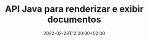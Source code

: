 ---
############################# Static ############################
layout: "product"
date: 2022-02-23T12:00:00+02:00
draft: false

lang: pt
product: "Viewer"
product_tag: "viewer"
platform: "Java"
platform_tag: "java"

############################# Head ############################
head_title: "Java Document Viewer API para PDF Word Excel HTML Imagens e e-mails"
head_description: "Visualizador de documentos Java e API de renderização de arquivos. Adicione visualizador de PDF, visualizador de Word, visualizador de Excel, visualizador de imagens, visualizador de HTML, visualizador de e-mail em aplicativos Java."

############################# Header ############################
title: "API Java para renderizar e exibir documentos"
description: "Biblioteca do visualizador de documentos para desenvolver aplicativos Java que renderizam, visualizam e manipulam nativamente documentos multiformatos com suporte para mais de 170 formatos de arquivo."
button:
    enable: true
    icon: "fas fa-arrow-down"
    label: "Download Free Trial"
    link: "https://downloads.groupdocs.com/viewer/java"

############################# SubMenu ############################
submenu:
    enable: true
    
    left:
        img_alt: "GroupDocs.Viewer for Java"
        image: "https://www.groupdocs.cloud/templates/groupdocs/images/product-logos/groupdocs-viewer-java.png"
        product: "GroupDocs.Viewer"
        platform: "Java"

    middle:
        button:
            # button loop
            - link: "#overview"
              text: "Visão geral"

            # button loop
            - link: "#features"
              text: "Características"

            # button loop
            - link: "#support"
              text: "Apoiar"

            # button loop
            - link: "https://products.groupdocs.app/viewer/total"
              text: "Demonstração ao vivo"

            # button loop
            - link: "https://purchase.groupdocs.com/pricing/viewer/java"
              text: "Preços"

    right:
        link_download: "https://releases.groupdocs.com/viewer/java/"
        link_learn: "https://docs.groupdocs.com/viewer/java/"
        link_buy: "https://purchase.groupdocs.com"

############################# Overview ############################
overview:
    enable: true
    content: |
      GroupDocs.Viewer for Java combina um poderoso conjunto de APIs de visualizador de documentos para exibir imagens e formatos de documentos em seus aplicativos Java sem a necessidade de instalar software adicional. Ele rasteriza nativamente os documentos e os converte em SVG+HTML+CSS para aprimorar a qualidade da visualização do documento enquanto fornece uma saída de texto verdadeiro e de alta fidelidade. Usando a API de renderização de documentos - visualize rapidamente PDF, HTML, XML, Microsoft Office Word, planilhas do Excel, apresentações do PowerPoint, e-mails do Outlook, diagramas do Visio, projetos, metarquivos, imagens e vários outros formatos de arquivo com facilidade e menos riscos de programação. Ele também pode exibir arquivos protegidos por senha e permitir a representação do documento como HTML, imagem ou formato PDF após a renderização. Nossa biblioteca de visualizador de arquivos é bastante personalizável, pois permite exibir o documento inteiro ou renderizá-lo parcialmente para acelerar o processo. Por meio do GroupDocs.Viewer para Java API, você pode visualizar páginas, intervalos de células específicos em uma planilha ou até mesmo renderizar uma camada de documento individual em formatos como PDF e CAD.  

      GroupDocs.Viewer para Java API permite renderizar documentos com/sem anotações ou comentários para formatos de arquivo suportados. Ele também permite adicionar diretórios de fontes personalizados e extrair informações básicas do documento, como tipo de arquivo, extensão, nome, contagem de páginas, etc.  

      GroupDocs.Viewer for Java é compatível com todas as versões de Java e oferece suporte a sistemas operacionais populares (Windows, Linux, macOS) capazes de executar Java runtime.
    tabs:
      enable: true
      
      ## TAB ONE ##
      tab_one:
        description: |
          A seguir está uma visão geral do GroupDocs.Viewer para Java:
      
        right:
          enable: true
          icon: "fab fa-html5"
          title: "Visão geral"
          content: |
            * Exibir mais de 170 tipos de documentos 
            * Obter HTML, Imagem, Versão PDF 
            * Girar e reordenar 
            * Aplicar marca d'água 
            * Cache para Processo Rápido 
            * Adicionar fontes personalizadas 
            * Aplicar padrões de codificação 
            * Manipulador de dados de entrada personalizado 
            * Renderizar com Alterações de Faixa 
            * Renderizar como HTML responsivo 
            * Renderizar camadas de PDF e CAD 
            * Renderizar arquivos protegidos 
      
      ## TAB TWO ##
      tab_two:
        description: |
          GroupDocs.Viewer para Java oferece suporte a todos os formatos populares de arquivos de documentos, incluindo: Microsoft Office, imagens, diagramas e muitos outros.

        left:
          enable: true
          table:
            # table loop
            - title: "Microsoft Office"
              content: |
                * **Word:** DOC, DOCX, DOCM, DOT, DOTX, DOTM, RTF, TXT
                * **Excel:** XLS, XLSX, XLSM, XLSB, XLTM, XLT, XLTM, XLTX, XLAM, SXC, SpreadsheetML
                * **PowerPoint:** PPT, PPTX, PPS, PPSX, PPSM, POT, POTM, POTX, PPTM
                * **Visio:** VSD, VDX, VSS, VSSX, VSX, VST, VSTX, VTX, VSDX, VDW, VSTM, VSSM, VSDM
                * **Project:** MPP, MPT, MPX
                * **Outlook:** MSG, EML, EMLX, PST, OST
                * **OneNote:** ONE

            # table loop
            - title: "Outros formatos"
              content: |
                * **Arquivos de layout de página:** PDF, TEX, XPS, OXPS
                * **OpenDocument:** ODT, OTT, ODS, ODP, OTP, OTS, ODG, OTG, FODP, FODG
                * **Valores separados por delimitador:** CSV, TSV
                * **Rede:** HTML, MHT, MHTML
                * **Metafile:** WMF, EMF, CGM, EMZ, WMZ
                * **PostScript:** PS, EPS
                * **Arquivos:** ZIP, TAR, BZ2, GZ, RAR, RAR5
                * **Vários:** OBJ, EPUB, MOBI, DjVu, XML, VCF, VCARD, NUMBERS, NSF

        right:
          enable: true
          table:
            # table loop
            - title: "Imagens, gráficos e diagramas"
              content: |
                * **Imagens:** BMP, GIF, JPG, PNG, TIFF, WebP, DNG, DIB
                * **Ícone do Windows:** ICO
                * **Gráficos vetoriais escalonáveis:** SVG, CDR, CMX, IGS, SVGZ
                * **JPEG2000:** JP2, J2C, J2K, JPC, JPF, JPX, JPM
                * **Adobe Photoshop:** PSD, PSB
                * **Linguagem de Comando da Impressora:** PCL
                * **Litografia estéreo (impressão 3D):** STL
                * **Classes da Fundação da Indústria:** IFC
                * **Imagiologia médica:** DICOM
                * **Documentos da plotter:** PLT, HPG
                * **Formatos da Web do Autodesk Design:** DWF, DWG
                * **Desenho AutoCAD:** DWT, IFC, STL, CF2
                * **DGN baseado em ISFF (V7):** DGN

            # table loop
            - title: "Linguagens de Programação Formatos"
              content: |
                * **Arquivos C/C++/C#:** C, CC, C# , CPP, CXX, CS, H, HH, M, MM
                * **Arquivos Java/JavaScript:** JAVA, JS, JSON, PROPERTIES
                * **Vários:** VB, PHP, SQL, PL, PY, PV, RB, RST, SASS, SCALA, SCM, SCRIPT, AS, AS3, ASM, BAT, CMAKE, CSS, DIFF, ERB, GROOVY, HAML, LESS, LOG, M, MAKE, MD, ML, MM, SH, SML, VIM, YAML

      ## TAB THREE ##
      tab_three:
        description: |
          GroupDocs.Viewer for Java suporta os seguintes sistemas operacionais, estruturas e gerenciadores de pacotes:
        
        left:
          enable: true
          table:
            # table loop
            - icon: "fab fa-windows"
              title: "Sistemas operacionais"
              content: |
                * Microsoft Windows Server 2003 e posterior 
                * Microsoft Windows XP e posterior 
                * Microsoft Windows 10 e 11 
                * Linux (Ubuntu, OpenSUSE, CentOS e outros) 
                * Mac OS X 

            # table loop
            - icon: "fas fa-code"
              title: "Estruturas suportadas"
              content: |
                * J2SE 8.0 (1.8) ou superior (por exemplo, Java 17) 

        right:
          enable: true
          table:
            # table loop
            - icon: "fas fa-cogs"
              title: "Ambientes de Desenvolvimento"
              content: |
                * NetBeans
                * IntelliJ IDEA
                * Eclipse

            # table loop
            - icon: "fas fa-tools"
              title: "Construir Ferramenta de Automação"
              content: |
                * Maven
                * Gradle

############################# Features ############################
features:
    enable: true
    title: "Recursos do GroupDocs.Viewer para Java"

    feature:
      # feature loop
      - icon: "fas fa-copy"
        content: "Visualizador para HTML, PDF, Imagens, Word, Excel e outros formatos de documento"

      # feature loop
      - icon: "fas fa-eye"
        content: "Renderize arquivos de desenhos do AutoCAD (DWG) para o formato SVG"

      # feature loop
      - icon: "fas fa-bolt"
        content: "Ajuste a cor de fundo do arquivo convertido"
      
      # feature loop
      - icon: "fas fa-file-powerpoint"
        content: "Rasterize e converta documentos em SVG, HTML e CSS"

      # feature loop
      - icon: "fas fa-code"
        content: "Obtenha representação de documentos em HTML, imagem ou PDF por meio de renderização"

      # feature loop
      - icon: "fas fa-cloud"
        content: "Versões em cache de documentos para acelerar o tempo de carregamento"

      # feature loop
      - icon: "fas fa-remove-format"
        content: "Configurar diretórios de fontes personalizadas"

      # feature loop
      - icon: "fas fa-comment-slash"
        content: "Aplicar padrões de codificação a documentos do Word, Excel e e-mail"

      # feature loop
      - icon: "fas fa-location-arrow"
        content: "Renderize documentos remotamente em FTP ou armazenamento em nuvem"

      # feature loop
      - icon: "fas fa-border-all"
        content: "Remover ou manter anotações e comentários durante a renderização"

      # feature loop
      - icon: "fas fa-wrench"
        content: "Renderizar páginas do documento como páginas HTML separadas"

      # feature loop
      - icon: "fas fa-columns"
        content: "Renderizar slides e páginas ocultos e aplicar reordenar página ao documento renderizado"

      # feature loop
      - icon: "fas fa-file-word"
        content: "Renderizar intervalo de páginas, páginas específicas ou todas as páginas em HTML"

      # feature loop
      - icon: "fas fa-envelope"
        content: "Renderizar ou ocultar comentários do documento"

      # feature loop
      - icon: "fas fa-print"
        content: "Crie HTML responsivo para alguns formatos de documento por meio de renderização"

      # feature loop
      - icon: "fas fa-file-archive"
        content: "Reduza o tamanho do arquivo resultante do HTML renderizado excluindo fontes"

      # feature loop
      - icon: "fas fa-lock"
        content: "Remova comentários, espaços em branco extras, etc., para minimizar a saída HTML e CSS"

      # feature loop
      - icon: "fas fa-file-code"
        content: "Use as coordenadas do documento de origem para ler o texto contido"
      
      # feature loop
      - icon: "fas fa-fill-drip"
        content: "Mostrar/ocultar borda da célula em planilhas Excel da saída renderizada"

      # feature loop
      - icon: "fas fa-file-excel"
        content: "Renderize um número específico de linhas de cada página em uma planilha do Excel"

      # feature loop
      - icon: "fas fa-heading"
        content: "Modelo de renderização e todos os layouts não vazios ou um layout específico de um arquivo CAD"

      # feature loop
      - icon: "fas fa-project-diagram"
        content: "Renderize os itens nos arquivos de dados do Outlook (OST/PST) como PDF"

      # feature loop
      - icon: "fas fa-cube"
        content: "Renderização de ladrilhos ou renderização por coordenadas de documentos CAD como imagem, HTML ou PDF"

      # feature loop
      - icon: "fab fa-uncharted"
        content: "Definir restrições de impressão ao renderizar para PDF"

    more_feature:
      # more_feature_loop
      - title: "API eficiente e confiável para visualização de documentos"
        content: |
          GroupDocs.Viewer para Java API pode ser usado para visualizar, renderizar e exibir documentos de mais de 150 formatos de arquivo diferentes. Isso é feito de forma confiável e eficiente, mantendo o conteúdo e a estrutura do documento intactos. O exemplo a seguir mostra o nível de facilidade com que GroupDocs.Viewer para Java API renderiza um arquivo DOCX como um arquivo de imagem usando Java:

          ```java
          // Initialize Viewer
          Viewer viewer = new Viewer("invoice.docx");
          // Create view options
          PdfViewOptions viewOptions = new PdfViewOptions();
          // Convert file to PDF and check the output in the current directory
          viewer.view(viewOptions);
          ```
      # more_feature_loop
      - title: "Executar transformações durante a renderização de documentos"
        content: "GroupDocs.Viewer para Java API oferece várias opções de transformação a serem aplicadas no documento renderizado para uma visualização e exibição mais personalizadas. Você pode girar as páginas fornecendo o ângulo. Você pode definir a ordem das páginas renderizadas. Aplique um texto específico como marca d'água a páginas ou imagens renderizadas. Por meio do GroupDocs.Viewer para Java API, você também pode adicionar fontes personalizadas ao documento que está sendo renderizado."

      # more_feature_loop
      - title: "Trabalhando com anexos de e-mail"
        content: "GroupDocs.Viewer para Java API permite que você busque anexos específicos ou todos de um e-mail. Depois de obter os anexos de e-mail necessários, você pode renderizar esses arquivos anexados em imagens ou HTML."

############################# Support ############################
support:
    enable: true

############################# Solutions ##########################
solutions:
    enable: true
    title: "GroupDocs.Viewer oferece APIs de visualização de documentos para outros ambientes de desenvolvimento populares"

    solution:
        # solution loop
        - img_alt: "GroupDocs.Viewer for .NET"
          image: "https://www.groupdocs.cloud/templates/groupdocs/images/product-logos/groupdocs-viewer-net.png"
          product: "GroupDocs.Viewer"
          platform: ".NET"
          link: "/viewer/net/"

############################# Back to top ##########################
back_to_top:
  enable: true
---